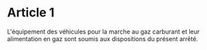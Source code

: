 # Article 1

L'équipement des véhicules pour la marche au gaz carburant et leur alimentation en gaz sont soumis aux dispositions du présent arrêté.
